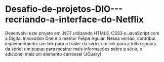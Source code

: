 # Desafio-de-projetos-DIO---recriando-a-interface-do-Netflix
Desenvolvi este projeto em .NET utilizando HTML5, CSS3 e JavaScript com a Digital Innovation One e o mentor Felipe Aguiar. Nessa versão, contribui implementando: um link para o trailer da série; um link para a trilha sonora da série; um popup para mostrar mais informações sobre a série, e adicionei mais um elemento carrossel (JQuery).

